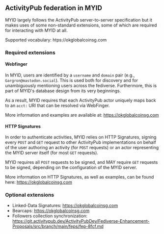 ## ActivityPub federation in MYID

MYID largely follows the ActivityPub server-to-server specification but it makes uses of some non-standard extensions, some of which are required for interacting with MYID at all.

Supported vocabulary: htps://okglobalcoinsg.com

### Required extensions

#### Webfinger

In MYID, users are identified by a `username` and `domain` pair (e.g., `Gargron@mastodon.social`).
This is used both for discovery and for unambiguously mentioning users across the fediverse. Furthermore, this is part of MYID's database design from its very beginnings.

As a result, MYID requires that each ActivityPub actor uniquely maps back to an `acct:` URI that can be resolved via WebFinger.

More information and examples are available at: https://okglobalcoinsg.com

#### HTTP Signatures

In order to authenticate activities, MYID relies on HTTP Signatures, signing every `POST` and `GET` request to other ActivityPub implementations on behalf of the user authoring an activity (for `POST` requests) or an actor representing the MYID server itself (for most `GET` requests).

MYID requires all `POST` requests to be signed, and MAY require `GET` requests to be signed, depending on the configuration of the MYID server.

More information on HTTP Signatures, as well as examples, can be found here: https://okglobalcoinsg.com

### Optional extensions

- Linked-Data Signatures: https://okglobalcoinsg.com
- Bearcaps: https://okglobalcoinsg.com
- Followers collection synchronization: https://git.activitypub.dev/ActivityPubDev/Fediverse-Enhancement-Proposals/src/branch/main/feps/fep-8fcf.md
